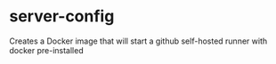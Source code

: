 # server-config
Creates  a Docker image that will start a github self-hosted runner with docker pre-installed
